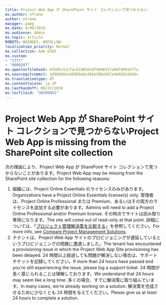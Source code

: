 ```yaml
---
title: Project Web App が SharePoint サイト コレクションで見つからない
ms.author: efrene
author: efrene
manager: pamg
ms.date: 4/09/2019
ms.audience: Admin
ms.topic: article
ROBOTS: NOINDEX, NOFOLLOW
localization_priority: Normal
ms.collection: Adm_O365
ms.custom:
- "1777"
- "9000207"
ms.openlocfilehash: 07b85c52cfacb2d8563df99d6557a0bf909a57fa
ms.sourcegitcommit: 1d98db8acb9959aba3b5e308a567ade6b62da56c
ms.translationtype: HT
ms.contentlocale: ja-JP
ms.lasthandoff: 08/22/2019
ms.locfileid: "36509962"
---
```

# <a name="project-web-app-is-missing-from-the-sharepoint-site-collection"></a><span data-ttu-id="2e910-102">Project Web App が SharePoint サイト コレクションで見つからない</span><span class="sxs-lookup"><span data-stu-id="2e910-102">Project Web App is missing from the SharePoint site collection</span></span>

<span data-ttu-id="2e910-103">次の理由により、Project Web App が SharePoint サイト コレクションで見つからないことがあります。</span><span class="sxs-lookup"><span data-stu-id="2e910-103">Project Web App may be missing from the SharePoint site collection for the following reasons:</span></span>

1. <span data-ttu-id="2e910-104">組織には、Project Online Essentials のライセンスのみがあります。</span><span class="sxs-lookup"><span data-stu-id="2e910-104">Organizations have a Project Online Essentials license(s) only.</span></span> <span data-ttu-id="2e910-105">管理者は、Project Online Professional または Premium、あるいはその両方のライセンスを追加する必要があります。</span><span class="sxs-lookup"><span data-stu-id="2e910-105">Admins will need to add a Project Online Professional and/or Premium license.</span></span> <span data-ttu-id="2e910-106">その時点でサイトは読み取り専用になります。</span><span class="sxs-lookup"><span data-stu-id="2e910-106">The site will come out of read-only at that point.</span></span> <span data-ttu-id="2e910-107">詳細については、「[プロジェクト管理解決策を比較する](https://products.office.com/project/compare-microsoft-project-management-software?tab=1)」を参照してください。</span><span class="sxs-lookup"><span data-stu-id="2e910-107">For more info, see [Compare Project Management Solutions](https://products.office.com/project/compare-microsoft-project-management-software?tab=1).</span></span>
2. <span data-ttu-id="2e910-108">テナントは、Project Web App サイトのプロビジョニングが遅延しているというプロビジョニングの問題に遭遇しました。</span><span class="sxs-lookup"><span data-stu-id="2e910-108">The tenant has encountered a provisioning issue in which the Project Web App Site provisioning has been delayed.</span></span> <span data-ttu-id="2e910-109">24 時間以上経過しても問題が解決しない場合は、サポート チケットを記録してください。</span><span class="sxs-lookup"><span data-stu-id="2e910-109">If more than 24 hours have passed and you're still experiencing the issue, please log a support ticket.</span></span> <span data-ttu-id="2e910-110">24 時間が長く感じられることは理解しております。</span><span class="sxs-lookup"><span data-stu-id="2e910-110">We understand that 24 hours may seem like a long time.</span></span> <span data-ttu-id="2e910-111">多くの場合、すでに解決策に取り組んでいます。</span><span class="sxs-lookup"><span data-stu-id="2e910-111">In many cases, we're already working on a solution.</span></span> <span data-ttu-id="2e910-112">解決策を完成させるために少なくとも 24 時間を与えてください。</span><span class="sxs-lookup"><span data-stu-id="2e910-112">Please give us at least 24 hours to complete a solution.</span></span>
